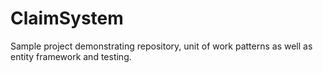 ClaimSystem
===========

Sample project demonstrating repository, unit of work patterns as well as entity framework and testing.
